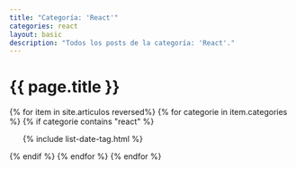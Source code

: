 ```yaml
---
title: "Categoría: 'React'"
categories: react
layout: basic
description: "Todos los posts de la categoría: 'React'."
---
```


<h1>{{ page.title }}</h1>

{% for item in site.articulos reversed%}
{% for categorie in item.categories %}
{% if categorie contains "react" %}
<ul>
    {% include list-date-tag.html %}
</ul>
{% endif %}
{% endfor %}
{% endfor %}
